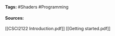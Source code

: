 **Tags:** #Shaders #Programming 

#### Sources:
[[CSCI2122 Introduction.pdf]]
[[Getting started.pdf]]